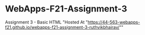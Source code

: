 # WebApps-F21-Assignment-3
Assignment 3 - Basic HTML
"Hosted At "https://44-563-webapps-f21.github.io/webapps-f21-assignment-3-ruthvikbhairav/""

